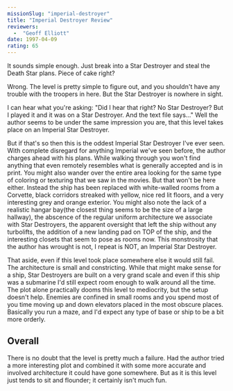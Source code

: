```yaml
---
missionSlug: "imperial-destroyer"
title: "Imperial Destroyer Review"
reviewers: 
  -  "Geoff Elliott"
date: 1997-04-09
rating: 65
---
```


It sounds simple enough. Just break into a Star Destroyer and steal the Death Star plans. Piece of cake right?

Wrong. The level is pretty simple to figure out, and you shouldn't have any trouble with the troopers in here. But the Star Destroyer is nowhere in sight.

I can hear what you're asking: "Did I hear that right? No Star Destroyer? But I played it and it was on a Star Destroyer. And the text file says..." Well the author seems to be under the same impression you are, that this level takes place on an Imperial Star Destroyer.

But if that's so then this is the oddest Imperial Star Destroyer I've ever seen. With complete disregard for anything Imperial we've seen before, the author charges ahead with his plans. While walking through you won't find anything that even remotely resembles what is generally accepted and is in print. You might also wander over the entire area looking for the same type of coloring or texturing that we saw in the movies. But that won't be here either. Instead the ship has been replaced with white-walled rooms from a Corvette, black corridors streaked with yellow, nice red lit floors, and a very interesting grey and orange exterior. You might also note the lack of a realistic hangar bay(the closest thing seems to be the size of a large hallway), the abscence of the regular uniform architecture we associate with Star Destroyers, the apparent oversight that left the ship without any turbolifts, the addition of a new landing pad on TOP of the ship, and the interesting closets that seem to pose as rooms now. This monstrosity that the author has wrought is not, I repeat is NOT, an Imperial Star Destroyer.

That aside, even if this level took place somewhere else it would still fail. The architecture is small and constricting. While that might make sense for a ship, Star Destroyers are built on a very grand scale and even if this ship was a submarine I'd still expect room enough to walk around all the time. The plot alone practically dooms this level to mediocrity, but the setup doesn't help. Enemies are confined in small rooms and you spend most of you time moving up and down elevators placed in the most obscure places. Basically you run a maze, and I'd expect any type of base or ship to be a bit more orderly.

## Overall

There is no doubt that the level is pretty much a failure. Had the author tried a more interesting plot and combined it with some more accurate and involved architecture it could have gone somewhere. But as it is this level just tends to sit and flounder; it certainly isn't much fun.
